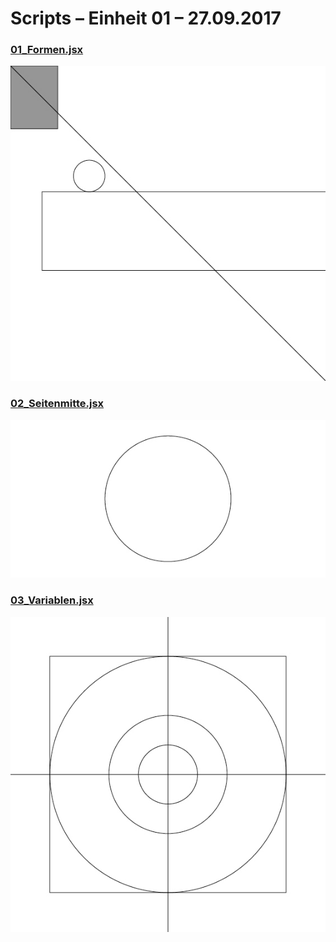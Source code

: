 # Scripts – Einheit 01 – 27.09.2017

### [01_Formen.jsx](/Kurs/01/01_Formen.jsx)
![01_Formen.jsx](/Material/Bilder/Kurs/2017/01/01_Formen.jpg)

### [02_Seitenmitte.jsx](/Kurs/01/02_Seitenmitte.jsx)
![02_Seitenmitte.jsx](/Material/Bilder/Kurs/2017/01/02_Seitenmitte.jpg)

### [03_Variablen.jsx](/Kurs/01/03_Variablen.jsx)
![03_Variablen.jsx](/Material/Bilder/Kurs/2017/01/03_Variablen.jpg)
